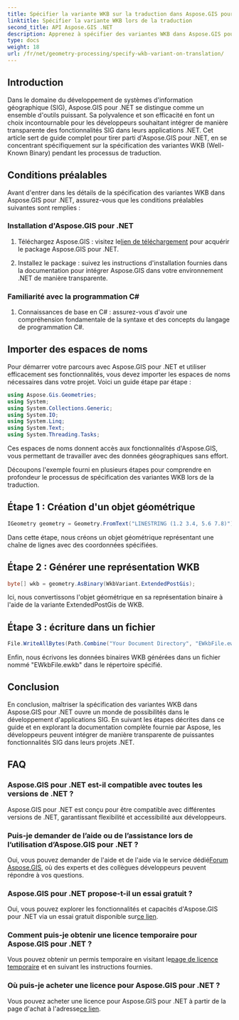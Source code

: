 ```yaml
---
title: Spécifier la variante WKB sur la traduction dans Aspose.GIS pour .NET
linktitle: Spécifier la variante WKB lors de la traduction
second_title: API Aspose.GIS .NET
description: Apprenez à spécifier des variantes WKB dans Aspose.GIS pour .NET sans effort grâce à ce guide complet. Boostez vos compétences en développement SIG.
type: docs
weight: 18
url: /fr/net/geometry-processing/specify-wkb-variant-on-translation/
---
```

## Introduction
Dans le domaine du développement de systèmes d'information géographique (SIG), Aspose.GIS pour .NET se distingue comme un ensemble d'outils puissant. Sa polyvalence et son efficacité en font un choix incontournable pour les développeurs souhaitant intégrer de manière transparente des fonctionnalités SIG dans leurs applications .NET. Cet article sert de guide complet pour tirer parti d'Aspose.GIS pour .NET, en se concentrant spécifiquement sur la spécification des variantes WKB (Well-Known Binary) pendant les processus de traduction.
## Conditions préalables
Avant d'entrer dans les détails de la spécification des variantes WKB dans Aspose.GIS pour .NET, assurez-vous que les conditions préalables suivantes sont remplies :
### Installation d'Aspose.GIS pour .NET
1. Téléchargez Aspose.GIS : visitez le[lien de téléchargement](https://releases.aspose.com/gis/net/) pour acquérir le package Aspose.GIS pour .NET.
   
2. Installez le package : suivez les instructions d'installation fournies dans la documentation pour intégrer Aspose.GIS dans votre environnement .NET de manière transparente.
### Familiarité avec la programmation C#
1. Connaissances de base en C# : assurez-vous d'avoir une compréhension fondamentale de la syntaxe et des concepts du langage de programmation C#.

## Importer des espaces de noms
Pour démarrer votre parcours avec Aspose.GIS pour .NET et utiliser efficacement ses fonctionnalités, vous devez importer les espaces de noms nécessaires dans votre projet. Voici un guide étape par étape :

```csharp
using Aspose.Gis.Geometries;
using System;
using System.Collections.Generic;
using System.IO;
using System.Linq;
using System.Text;
using System.Threading.Tasks;
```
Ces espaces de noms donnent accès aux fonctionnalités d'Aspose.GIS, vous permettant de travailler avec des données géographiques sans effort.

Découpons l'exemple fourni en plusieurs étapes pour comprendre en profondeur le processus de spécification des variantes WKB lors de la traduction.
## Étape 1 : Création d'un objet géométrique
```csharp
IGeometry geometry = Geometry.FromText("LINESTRING (1.2 3.4, 5.6 7.8)");
```
Dans cette étape, nous créons un objet géométrique représentant une chaîne de lignes avec des coordonnées spécifiées.
## Étape 2 : Générer une représentation WKB
```csharp
byte[] wkb = geometry.AsBinary(WkbVariant.ExtendedPostGis);
```
Ici, nous convertissons l'objet géométrique en sa représentation binaire à l'aide de la variante ExtendedPostGis de WKB.
## Étape 3 : écriture dans un fichier
```csharp
File.WriteAllBytes(Path.Combine("Your Document Directory", "EWkbFile.ewkb"), wkb);
```
Enfin, nous écrivons les données binaires WKB générées dans un fichier nommé "EWkbFile.ewkb" dans le répertoire spécifié.

## Conclusion
En conclusion, maîtriser la spécification des variantes WKB dans Aspose.GIS pour .NET ouvre un monde de possibilités dans le développement d'applications SIG. En suivant les étapes décrites dans ce guide et en explorant la documentation complète fournie par Aspose, les développeurs peuvent intégrer de manière transparente de puissantes fonctionnalités SIG dans leurs projets .NET.
## FAQ
### Aspose.GIS pour .NET est-il compatible avec toutes les versions de .NET ?
Aspose.GIS pour .NET est conçu pour être compatible avec différentes versions de .NET, garantissant flexibilité et accessibilité aux développeurs.
### Puis-je demander de l’aide ou de l’assistance lors de l’utilisation d’Aspose.GIS pour .NET ?
 Oui, vous pouvez demander de l'aide et de l'aide via le service dédié[Forum Aspose.GIS](https://forum.aspose.com/c/gis/33), où des experts et des collègues développeurs peuvent répondre à vos questions.
### Aspose.GIS pour .NET propose-t-il un essai gratuit ?
 Oui, vous pouvez explorer les fonctionnalités et capacités d'Aspose.GIS pour .NET via un essai gratuit disponible sur[ce lien](https://releases.aspose.com/).
### Comment puis-je obtenir une licence temporaire pour Aspose.GIS pour .NET ?
 Vous pouvez obtenir un permis temporaire en visitant le[page de licence temporaire](https://purchase.aspose.com/temporary-license/) et en suivant les instructions fournies.
### Où puis-je acheter une licence pour Aspose.GIS pour .NET ?
 Vous pouvez acheter une licence pour Aspose.GIS pour .NET à partir de la page d'achat à l'adresse[ce lien](https://purchase.aspose.com/buy).